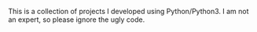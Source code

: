 This is a collection of projects I developed using Python/Python3. I am not an expert, so please ignore the ugly code.
